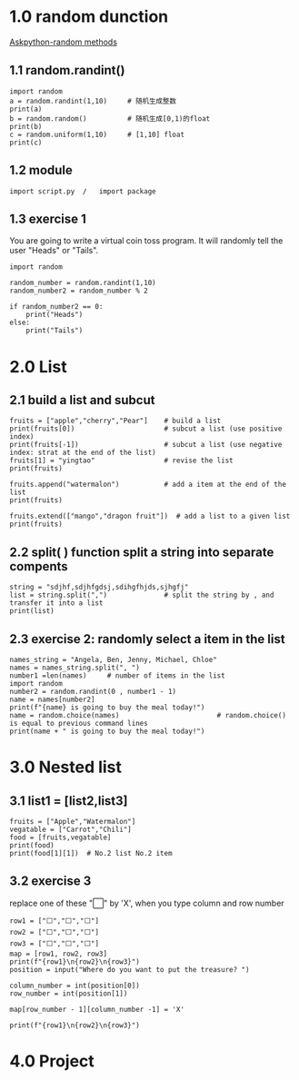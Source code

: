 # 1.0 random dunction 
[Askpython-random methods](https://www.askpython.com/python-modules/python-random-module-generate-random-numbers-sequences)
## 1.1 random.randint()
```
import random
a = random.randint(1,10)     # 随机生成整数
print(a)
b = random.random()          # 随机生成[0,1)的float
print(b)
c = random.uniform(1,10)     # [1,10] float 
print(c)
```
## 1.2 module  
```
import script.py  /   import package
```
## 1.3 exercise 1
You are going to write a virtual coin toss program. It will randomly tell the user "Heads" or "Tails".
```
import random	 

random_number = random.randint(1,10) 
random_number2 = random_number % 2

if random_number2 == 0:
    print("Heads")
else: 
    print("Tails")
```
# 2.0 List
## 2.1 build a list and subcut 
```
fruits = ["apple","cherry","Pear"]    # build a list 
print(fruits[0])                      # subcut a list (use positive index)
print(fruits[-1])                     # subcut a list (use negative index: strat at the end of the list)
fruits[1] = "yingtao"                 # revise the list    
print(fruits)

fruits.append("watermalon")           # add a item at the end of the list 
print(fruits)

fruits.extend(["mango","dragon fruit"])  # add a list to a given list
print(fruits)
```
## 2.2 split( ) function  split a string into separate compents 
```
string = "sdjhf,sdjhfgdsj,sdihgfhjds,sjhgfj"
list = string.split(",")              # split the string by , and transfer it into a list 
print(list)
```

## 2.3 exercise 2: randomly select a item in the list
```
names_string = "Angela, Ben, Jenny, Michael, Chloe"
names = names_string.split(", ")
number1 =len(names)     # number of items in the list 
import random
number2 = random.randint(0 , number1 - 1)
name = names[number2]
print(f"{name} is going to buy the meal today!")
name = random.choice(names)                        # random.choice() is equal to previous command lines
print(name + " is going to buy the meal today!")
```

# 3.0 Nested list 
## 3.1 list1 = [list2,list3]
```
fruits = ["Apple","Watermalon"]
vegatable = ["Carrot","Chili"]
food = [fruits,vegatable]
print(food)
print(food[1][1])  # No.2 list No.2 item  
```
## 3.2 exercise 3 
replace one of these "⬜️" by 'X', when you type column and row number 
```
row1 = ["⬜️","️⬜️","️⬜️"]
row2 = ["⬜️","⬜️","️⬜️"]
row3 = ["⬜️️","⬜️️","⬜️️"]
map = [row1, row2, row3]
print(f"{row1}\n{row2}\n{row3}")
position = input("Where do you want to put the treasure? ")

column_number = int(position[0])
row_number = int(position[1])

map[row_number - 1][column_number -1] = 'X'

print(f"{row1}\n{row2}\n{row3}")
```
# 4.0 Project


